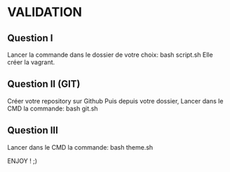 # VALIDATION

## Question I 

Lancer la commande dans le dossier de votre choix: bash script.sh 
Elle créer la vagrant.

## Question II (GIT)

Créer votre repository sur Github
Puis depuis votre dossier, 
Lancer dans le CMD la commande: bash git.sh

## Question III 

Lancer dans le CMD la commande: bash theme.sh

ENJOY ! ;)
